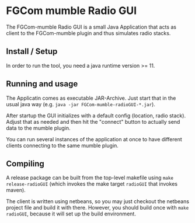 FGCom mumble Radio GUI
===================================

The FGCom-mumble Radio GUI is a small Java Application that acts as client to the FGCom-mumble plugin and thus simulates radio stacks.


Install / Setup
----------------
In order to run the tool, you need a java runtime version >= 11.


Running and usage
-----------------
The Applicatin comes as executable JAR-Archive. Just start that in the usual java way (e.g. `java -jar FGCom-mumble-radioGUI-*.jar`).

After startup the GUI initializes with a default config (location, radio stack). Adjust that as needed and then hit the "connect" button to actually send data to the mumble plugin.

You can run several instances of the application at once to have different clients connecting to the same mumble plugin.


Compiling
-----------------
A release package can be built from the top-level makefile using `make release-radioGUI` (which invokes the make target `radioGUI` that invokes maven).

The client is written using netbeans, so you may just checkout the netbeans project file and build it with there. However, you should build once with `make radioGUI`, because it will set up the build environment.